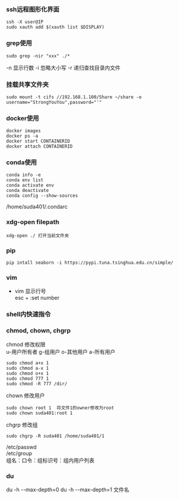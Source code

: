 ### ssh远程图形化界面
```
ssh -X user@IP
sudo xauth add $(xauth list $DISPLAY)
```
### grep使用
```
sudo grep -nir "xxx" ./*
```
-n 显示行数 -i 忽略大小写 -r 递归查找目录内文件
### 挂载共享文件夹
```
sudo mount -t cifs //192.168.1.100/Share ~/share -o username="StrongYouYou",password="'"
```
### docker使用
```
docker images
docker ps -a
docker start CONTAINERID
docker attach CONTAINERID
```
### conda使用
```
conda info -e
conda env list
conda activate env
conda deactivate
conda config --show-sources

```
/home/suda401/.condarc
### xdg-open filepath
```
xdg-open ./ 打开当前文件夹
```
### pip
```
pip intall seaborn -i https://pypi.tuna.tsinghua.edu.cn/simple/
```
### vim
- vim 显示行号  
  esc + :set number
### shell内快速指令


### chmod, chown, chgrp
chmod 修改权限  
u-用户所有者  g-组用户  o-其他用户  a-所有用户
```
sudo chmod a+x 1
sudo chmod a-x 1
sudo chmod o+x 1
sudo chmod 777 1
sudo chmod -R 777 /dir/
```
chown 修改用户
```
sudo chown root 1  将文件1的owner修改为root
sudo chown suda401:root 1	
```
chgrp 修改组
```
sudo chgrp -R suda401 /home/suda401/1
```
/etc/passwd  
/etc/group  
组名：口令：组标识号：组内用户列表

### du
du -h --max-depth=0
du -h --max-depth=1 文件名























